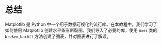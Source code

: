# 总结

Matplotlib 是 Python 中一个用于数据可视化的流行库。在本教程中，我们学习了如何使用 Matplotlib 创建水平条形断裂图。我们导入了必要的库，使用 `Axes` 类的 `broken_barh()` 方法创建了图表，并对图表进行了解读。

